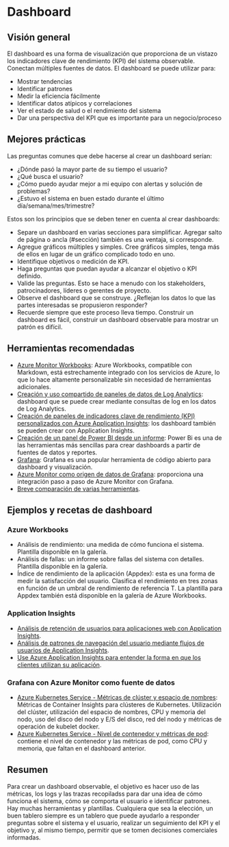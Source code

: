 # Dashboard

## Visión general

El dashboard es una forma de visualización que proporciona de un vistazo los indicadores clave de rendimiento (KPI) del sistema observable. Conectan múltiples fuentes de datos. El dashboard se puede utilizar para:

* Mostrar tendencias
* Identificar patrones
* Medir la eficiencia fácilmente
* Identificar datos atípicos y correlaciones
* Ver el estado de salud o el rendimiento del sistema
* Dar una perspectiva del KPI que es importante para un negocio/proceso

## Mejores prácticas

Las preguntas comunes que debe hacerse al crear un dashboard serían:

* ¿Dónde pasó la mayor parte de su tiempo el usuario?
* ¿Qué busca el usuario?
* ¿Cómo puedo ayudar mejor a mi equipo con alertas y solución de problemas?
* ¿Estuvo el sistema en buen estado durante el último día/semana/mes/trimestre?

Estos son los principios que se deben tener en cuenta al crear dashboards:

* Separe un dashboard en varias secciones para simplificar. Agregar salto de página o ancla (#sección) también es una ventaja, si corresponde.
* Agregue gráficos múltiples y simples. Cree gráficos simples, tenga más de ellos en lugar de un gráfico complicado todo en uno.
* Identifique objetivos o medición de KPI.
* Haga preguntas que puedan ayudar a alcanzar el objetivo o KPI definido.
* Valide las preguntas. Esto se hace a menudo con los stakeholders, patrocinadores, líderes o gerentes de proyecto.
* Observe el dashboard que se construye. ¿Reflejan los datos lo que las partes interesadas se propusieron responder?
* Recuerde siempre que este proceso lleva tiempo. Construir un dashboard es fácil, construir un dashboard observable para mostrar un patrón es difícil.

## Herramientas recomendadas

* [Azure Monitor Workbooks](https://docs.microsoft.com/es-es/azure/azure-monitor/visualize/workbooks-overview): Azure Workbooks, compatible con Markdown, está estrechamente integrado con los servicios de Azure, lo que lo hace altamente personalizable sin necesidad de herramientas adicionales.
* [Creación y uso compartido de paneles de datos de Log Analytics](https://docs.microsoft.com/es-es/azure/azure-monitor/visualize/tutorial-logs-dashboards): dashboard que se puede crear mediante consultas de log en los datos de Log Analytics.
* [Creación de paneles de indicadores clave de rendimiento (KPI) personalizados con Azure Application Insights](https://docs.microsoft.com/es-es/azure/azure-monitor/app/tutorial-app-dashboards): los dashboard también se pueden crear con Application Insights.
* [Creación de un panel de Power BI desde un informe](https://docs.microsoft.com/en-us/power-bi/create-reports/service-dashboard-create): Power Bi es una de las herramientas más sencillas para crear dashboards a partir de fuentes de datos y reportes.
* [Grafana](https://grafana.com/tutorials/): Grafana es una popular herramienta de código abierto para dashboard y visualización.
* [Azure Monitor como origen de datos de Grafana](https://grafana.com/grafana/plugins/grafana-azure-monitor-datasource/): proporciona una integración paso a paso de Azure Monitor con Grafana.
* [Breve comparación de varias herramientas](https://docs.microsoft.com/es-es/azure/azure-monitor/best-practices-analysis).

## Ejemplos y recetas de dashboard

### Azure Workbooks

* Análisis de rendimiento: una medida de cómo funciona el sistema. Plantilla disponible en la galería.
* Análisis de fallas: un informe sobre fallas del sistema con detalles. Plantilla disponible en la galería.
* Índice de rendimiento de la aplicación (Appdex): esta es una forma de medir la satisfacción del usuario. Clasifica el rendimiento en tres zonas en función de un umbral de rendimiento de referencia T. La plantilla para Appdex también está disponible en la galería de Azure Workbooks.

### Application Insights

* [Análisis de retención de usuarios para aplicaciones web con Application Insights](https://docs.microsoft.com/es-es/azure/azure-monitor/app/usage-retention).
* [Análisis de patrones de navegación del usuario mediante flujos de usuarios de Application Insights](https://docs.microsoft.com/es-es/azure/azure-monitor/app/usage-flows).
* [Use Azure Application Insights para entender la forma en que los clientes utilizan su aplicación](https://docs.microsoft.com/es-es/azure/azure-monitor/app/tutorial-users).

### Grafana con Azure Monitor como fuente de datos

* [Azure Kubernetes Service - Métricas de clúster y espacio de nombres](https://grafana.com/grafana/dashboards/10956): Métricas de Container Insights para clústeres de Kubernetes. Utilización del clúster, utilización del espacio de nombres, CPU y memoria del nodo, uso del disco del nodo y E/S del disco, red del nodo y métricas de operación de kubelet docker.
* [Azure Kubernetes Service - Nivel de contenedor y métricas de pod](https://grafana.com/grafana/dashboards/14891): contiene el nivel de contenedor y las métricas de pod, como CPU y memoria, que faltan en el dashboard anterior.

## Resumen

Para crear un dashboard observable, el objetivo es hacer uso de las métricas, los logs y las trazas recopiladss para dar una idea de cómo funciona el sistema, cómo se comporta el usuario e identificar patrones. Hay muchas herramientas y plantillas. Cualquiera que sea la elección, un buen tablero siempre es un tablero que puede ayudarlo a responder preguntas sobre el sistema y el usuario, realizar un seguimiento del KPI y el objetivo y, al mismo tiempo, permitir que se tomen decisiones comerciales informadas.
